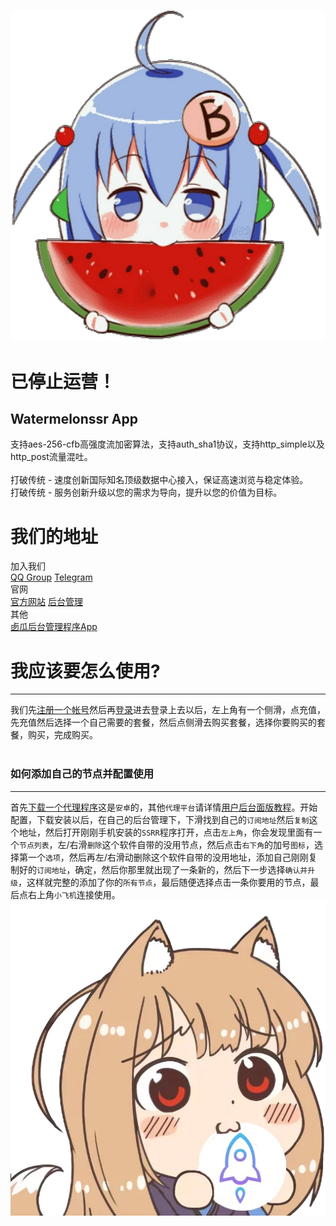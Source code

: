 ![Alt text](https://github.com/MoGuangYu/Xigua/raw/master/Picture/icon.png)
# 已停止运营！
## Watermelonssr App
支持aes-256-cfb高强度流加密算法，支持auth_sha1协议，支持http_simple以及http_post流量混吐。<br><br>打破传统 - 速度创新国际知名顶级数据中心接入，保证高速浏览与稳定体验。<br>打破传统 - 服务创新升级以您的需求为导向，提升以您的价值为目标。
# 我们的地址
加入我们<br>
[QQ Group](https://jq.qq.com/?_wv=1027&k=5QZ40Zt)  [Telegram](https://t.me/ixgssr)<br>
官网<br>
[官方网站](http://origin.xgssr.com/)  [后台管理](http://origin.xgssr.com/user)<br>
其他<br>
[卥瓜后台管理程序App](https://github.com/MoGuangYu/Xigua/releases)
# 我应该要怎么使用?
------
我们先[注册一个帐号](http://origin.xgssr.com/auth/register)然后再[登录](http://origin.xgssr.com/user)进去登录上去以后，左上角有一个侧滑，点充值，先充值然后选择一个自己需要的套餐，然后点侧滑去购买套餐，选择你要购买的套餐，购买，完成购买。<br><br>
### 如何添加自己的节点并配置使用
------
首先[下载一个代理程序](http://origin.xgssr.com/ssr-download/ssrr-android.apk)这是`安卓`的，其他`代理平台`请详情[用户后台面版教程](http://origin.xgssr.com/user)。开始配置，下载安装以后，在自己的后台管理下，下滑找到自己的`订阅地址`然后`复制`这个地址，然后打开刚刚手机安装的`SSRR`程序打开，点击`左上角`，你会发现里面有一个`节点列表`，左/右滑`删除`这个软件自带的没用节点，然后点击`右下角`的加号`图标`，选择第一个`选项`，然后再左/右滑动删除这个软件自带的没用地址，添加自己刚刚复制好的`订阅地址`，确定，然后你那里就出现了一条新的，然后下一步选择`确认并升级`，这样就完整的添加了你的`所有节点`，最后随便选择点击一条你要用的节点，最后点右上角`小飞机`连接使用。<br>
![Alt text](https://github.com/MoGuangYu/Xigua/raw/master/Picture/DivZe40P.png)
